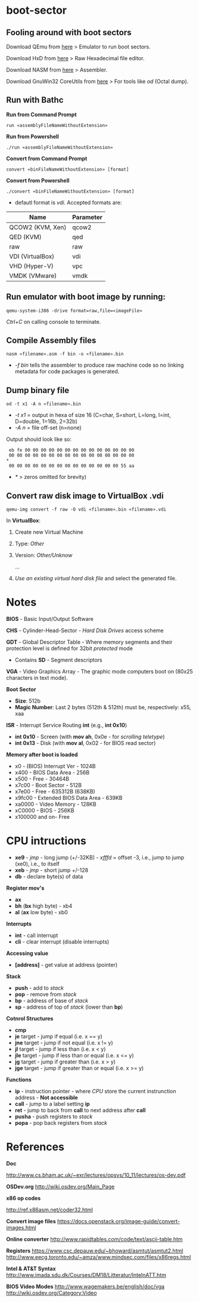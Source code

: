 # boot-sector
## Fooling around with boot sectors

Download QEmu from [here](https://www.qemu.org/) > Emulator to run boot sectors.

Download HxD from [here](https://mh-nexus.de/en/downloads.php?product=HxD) > Raw Hexadecimal file editor.

Download NASM from [here](http://www.nasm.us/) > Assembler.

Download GnuWin32 CoreUtils from [here](http://gnuwin32.sourceforge.net/packages/coreutils.htm) > For tools like *od* (Octal dump).

## Run with Bathc
**Run from Command Prompt**
```
run «assemblyFileNameWithoutExtension»
```
**Run from Powershell**
```
./run «assemblyFileNameWithoutExtension»
```

**Convert from Command Prompt**
```
convert «binFileNameWithoutExtension» [format]
```
**Convert from Powershell**
```
./convert «binFileNameWithoutExtension» [format]
```
- defautl format is *vdi*. Accepted formats are:

|Name|Parameter|
|-|-|
|QCOW2 (KVM, Xen)|qcow2|
|QED (KVM)|qed|
|raw|raw|
|VDI (VirtualBox)|vdi|
|VHD (Hyper-V)|vpc|
|VMDK (VMware)|vmdk|

## Run emulator with boot image by running:

```
qemu-system-i386 -drive format=raw,file=«imageFile»
```
*Ctrl+C* on calling console to terminate.

## Compile Assembly files
```
nasm «filename».asm -f bin -o «filename».bin
```
- *-f bin* tells the assembler to produce raw machine code so no linking metadata for code packages is generated.

## Dump binary file 
```
od -t x1 -A n «filename».bin
```
- *-t x1* = output in hexa of size 16 (C=char, S=short, L=long, I=int, D=double, 1=16b, 2=32b)
- *-A n* = file off-set (n=none)

Output should look like so:
```
 eb fe 00 00 00 00 00 00 00 00 00 00 00 00 00 00
 00 00 00 00 00 00 00 00 00 00 00 00 00 00 00 00
*
 00 00 00 00 00 00 00 00 00 00 00 00 00 00 55 aa
 ```

- *\** > zeros omitted for brevity)

## Convert raw disk image to VirtualBox .vdi
```
qemu-img convert -f raw -O vdi «filename».bin «filename».vdi
```

In **VirtualBox**:
1. Create new Virtual Machine
2. Type: *Other*
3. Version: *Other/Unknow*
   
   ...
4. *Use an existing virtual hard disk file* and select the generated file.


# Notes

**BIOS** - Basic Input/Output Software

**CHS** - Cylinder-Head-Sector - *Hard Disk Drives* access scheme

**GDT** - Global Descriptor Table - Where memory segments and their protection level is defined for 32bit *protected* mode
- Contains **SD** - Segment descriptors 

**VGA** - Video Graphics Array - The graphic mode computers boot on (80x25 characters in text mode).

**Boot Sector**
 - **Size**: 512b
- **Magic Number**: Last 2 bytes (512th & 512th) must be, respectively: x55, xaa

**ISR** - Interrupt Service Routing 
**int** (e.g., **int 0x10**)
- **int 0x10** - Screen (with **mov ah**, 0x0e - for *scrolling teletype*)
- **int 0x13** - Disk (with **mov al**, 0x02 - for BIOS read sector)

**Memory after boot is loaded**
- x0 - (BIOS) Interrupt Ver - 1024B
- x400 - BIOS Data Area - 256B
- x500 - Free - 30464B
- x7c00 - Boot Sector - 512B
- x7e00 - Free - 635312B (638KB)
- x9fc00 - Extended BIOS Data Area - 639KB
- xa0000 - Video Memory - 128KB
- xC0000 - BIOS - 256KB
- x100000 and on- Free

# CPU intructions

- **xe9** - *jmp* - long jump (+/-32KB) - *xfffd* = offset -3, i.e., jump to jump (xe0), i.e., to itself
- **xeb** - *jmp* - short jump +/-128
- **db** - declare byte(s) of data

**Register mov's**
- **ax**
- **bh** (**bx** high byte) - xb4
- **al** (**ax** low byte) - xb0

**Interrupts**
- **int** - call interrupt
- **cli** - clear interrupt (disable interrupts)

**Accessing value**
- **[address]** - get value at address (pointer)

**Stack**
- **push** - add to *stack*
- **pop** - remove from *stack*
- **bp** - address of base of *stack*
- **sp** - address of top of *stack* (lower than **bp**)

**Cotnrol Structures**
- **cmp**
- **je** target - jump if equal (i.e. x == y) 
- **jne** target - jump if not equal (i.e. x != y) 
- **jl** target - jump if less than (i.e. x < y) 
- **jle** target - jump if less than or equal (i.e. x <= y) 
- **jg** target - jump if greater than (i.e. x > y) 
- **jge** target - jump if greater than or equal (i.e. x >= y)

**Functions**
- **ip** - instruction pointer - where *CPU* store the current instrunction address - **Not accessible**
- **call** - jump to a label setting **ip**
- **ret** - jump to back from **call** to next address after **call**
- **pusha** - push registers to *stack*
- **popa** - pop back registers from *stack*

# References

**Doc**

http://www.cs.bham.ac.uk/~exr/lectures/opsys/10_11/lectures/os-dev.pdf

**OSDev.org**
http://wiki.osdev.org/Main_Page

**x86 op codes**

http://ref.x86asm.net/coder32.html

**Convert image files**
https://docs.openstack.org/image-guide/convert-images.html

**Online converter**
http://www.rapidtables.com/code/text/ascii-table.htm

**Registers**
https://www.csc.depauw.edu/~bhoward/asmtut/asmtut2.html
http://www.eecg.toronto.edu/~amza/www.mindsec.com/files/x86regs.html

**Intel & AT&T Syntax**
http://www.imada.sdu.dk/Courses/DM18/Litteratur/IntelnATT.htm

**BIOS Video Modes**
http://www.wagemakers.be/english/doc/vga
http://wiki.osdev.org/Category:Video


